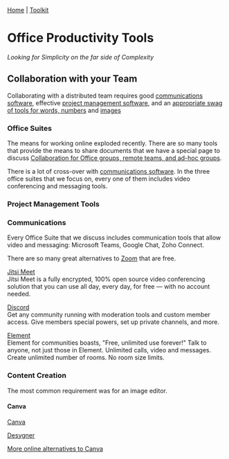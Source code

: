[Home](index.md) | [Toolkit](Toolkit.md) 

# Office Productivity Tools

*Looking for Simplicity on the far side of Complexity*


## Collaboration with your Team <a name="collaboration"></a>

Collaborating with a distributed team requires good [communications software](#communications), effective [project management software](#management), and an [appropriate swag of tools for words, numbers](#office) and [images](#avcontent) 


### Office Suites <a name="office"></a>

The means for working online exploded recently. There are so many tools that provide the means to share documents that we  have a special page to discuss [Collaboration for Office groups, remote teams, and ad-hoc groups](Collaboration.md).

There is a lot of cross-over with [communications software](#communications). In the three office suites that we focus on, every one of them includes video conferencing and messaging tools. 


### Project Management Tools <a name="management"></a>

### Communications  <a name="communications"></a>

Every Office Suite that we discuss includes communication tools that allow video and messaging: Microsoft Teams, Google Chat, Zoho Connect. 

There are so many great alternatives to [Zoom](https://zoom.us) that are free.

[Jitsi Meet](https://jitsi.org/jitsi-meet/)  
Jitsi Meet is a fully encrypted, 100% open source video conferencing solution that you can use all day, every day, for free — with no account needed.  

[Discord](https://discord.com)   
Get any community running with moderation tools and custom member access. Give members special powers, set up private channels, and more.  

[Element](https://element.io)   
Element for communities boasts, "Free, unlimited use forever!" Talk to anyone, not just those in Element. Unlimited calls, video and messages. Create unlimited number of rooms. No room size limits. 





### Content Creation <a name="avcontent"></a>

The most common requirement was for an image editor. 

#### Canva
[Canva](https://www.canva.com)

[Desygner](https://desygner.com)

[More online alternatives to Canva](https://alternativeto.net/software/canva/?platform=online)


